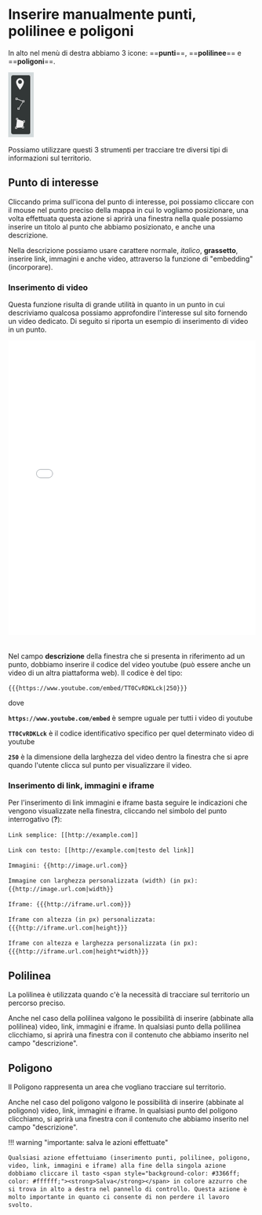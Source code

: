 # Inserire manualmente punti, polilinee e poligoni

In alto nel menù di destra abbiamo 3 icone: ==**punti**==, ==**polilinee**== e ==**poligoni**==.

![](https://raw.githubusercontent.com/opendatasicilia/guida-umap/main/docs/img/menu-destra-inserisci-umap.PNG)

Possiamo utilizzare questi 3 strumenti per tracciare tre diversi tipi di informazioni sul territorio. 

## Punto di interesse

Cliccando prima sull'icona del punto di interesse, poi possiamo cliccare con il mouse nel punto preciso della mappa in cui lo vogliamo posizionare, una volta effettuata questa azione si aprirà una finestra nella quale possiamo inserire un titolo al punto che abbiamo posizionato, e anche una descrizione.

Nella descrizione possiamo usare carattere normale, *italico*, **grassetto**, inserire link, immagini e anche video, attraverso la funzione di "embedding" (incorporare). 

### Inserimento di video

Questa funzione risulta di grande utilità in quanto in un punto in cui descriviamo qualcosa possiamo approfondire l'interesse sul sito fornendo un video dedicato. Di seguito si riporta un esempio di inserimento di video in un punto.

<iframe width="100%" height="600px" frameborder="0" allowfullscreen allow="geolocation" src="//umap.openstreetmap.fr/it/map/mappa-delle-vittime-cadute-per-mafia-a-palermo_20793?scaleControl=false&miniMap=false&scrollWheelZoom=false&zoomControl=true&editMode=disabled&moreControl=true&searchControl=null&tilelayersControl=null&embedControl=null&datalayersControl=true&onLoadPanel=none&captionBar=false&captionMenus=true"></iframe><br></br>

Nel campo **descrizione** della finestra che si presenta in riferimento ad un punto, dobbiamo inserire il codice del video youtube (può essere anche un video di un altra piattaforma web).  Il codice è del tipo:
```
{{{https://www.youtube.com/embed/TT0CvRDKLck|250}}}
```
dove

**`https://www.youtube.com/embed`** è sempre uguale per tutti i video di youtube

**`TT0CvRDKLck`** è il codice identificativo specifico per quel determinato video di youtube

**`250`** è la dimensione della larghezza del video dentro la finestra che si apre quando l'utente clicca sul punto per visualizzare il video.


### Inserimento di link, immagini e iframe

Per l'inserimento di link immagini e iframe basta seguire le indicazioni che vengono visualizzate nella finestra, cliccando nel simbolo del punto interrogativo (**?**):

`Link semplice: [[http://example.com]]`

`Link con testo: [[http://example.com|testo del link]]`

`Immagini: {{http://image.url.com}}`

`Immagine con larghezza personalizzata (width) (in px): {{http://image.url.com|width}}`

`Iframe: {{{http://iframe.url.com}}}`

`Iframe con altezza (in px) personalizzata: {{{http://iframe.url.com|height}}}`

`Iframe con altezza e larghezza personalizzata (in px): {{{http://iframe.url.com|height*width}}}`



## Polilinea 

La polilinea è utilizzata quando c'è la necessità di tracciare sul territorio un percorso preciso.

Anche nel caso della polilinea valgono le possibilità di inserire (abbinate alla polilinea) video, link, immagini e iframe. In qualsiasi punto della polilinea clicchiamo, si aprirà una finestra con il contenuto che abbiamo inserito nel campo "descrizione".



## Poligono

Il Poligono rappresenta un area che vogliano tracciare sul territorio.

Anche nel caso del poligono valgono le possibilità di inserire (abbinate al poligono) video, link, immagini e iframe. In qualsiasi punto del poligono clicchiamo, si aprirà una finestra con il contenuto che abbiamo inserito nel campo "descrizione".




!!! warning "importante: salva le azioni effettuate"

    Qualsiasi azione effettuiamo (inserimento punti, polilinee, poligono, video, link, immagini e iframe) alla fine della singola azione dobbiamo cliccare il tasto <span style="background-color: #3366ff; color: #ffffff;"><strong>Salva</strong></span> in colore azzurro che si trova in alto a destra nel pannello di controllo. Questa azione è molto importante in quanto ci consente di non perdere il lavoro svolto.





